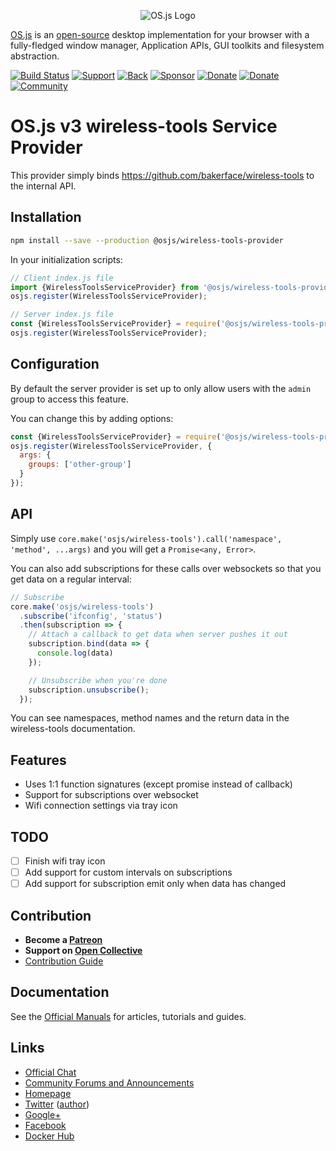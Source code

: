 <p align="center">
  <img alt="OS.js Logo" src="https://raw.githubusercontent.com/os-js/gfx/master/logo-big.png" />
</p>

[OS.js](https://www.os-js.org/) is an [open-source](https://raw.githubusercontent.com/os-js/OS.js/master/LICENSE) desktop implementation for your browser with a fully-fledged window manager, Application APIs, GUI toolkits and filesystem abstraction.

[![Build Status](https://travis-ci.org/os-js/osjs-wireless-tools-provider.svg?branch=master)](https://travis-ci.org/os-js/osjs-wireless-tools-provider)
[![Support](https://img.shields.io/badge/patreon-support-orange.svg)](https://www.patreon.com/user?u=2978551&ty=h&u=2978551)
[![Back](https://opencollective.com/osjs/tiers/backer/badge.svg?label=backer&color=brightgreen)](https://opencollective.com/osjs)
[![Sponsor](https://opencollective.com/osjs/tiers/sponsor/badge.svg?label=sponsor&color=brightgreen)](https://opencollective.com/osjs)
[![Donate](https://img.shields.io/badge/liberapay-donate-yellowgreen.svg)](https://liberapay.com/os-js/)
[![Donate](https://img.shields.io/badge/paypal-donate-yellow.svg)](https://paypal.me/andersevenrud)
[![Community](https://img.shields.io/badge/join-community-green.svg)](https://community.os-js.org/)

# OS.js v3 wireless-tools Service Provider

This provider simply binds https://github.com/bakerface/wireless-tools to the internal API.

## Installation

```bash
npm install --save --production @osjs/wireless-tools-provider
```

In your initialization scripts:

```javascript
// Client index.js file
import {WirelessToolsServiceProvider} from '@osjs/wireless-tools-provider';
osjs.register(WirelessToolsServiceProvider);

// Server index.js file
const {WirelessToolsServiceProvider} = require('@osjs/wireless-tools-provider/src/server.js');
osjs.register(WirelessToolsServiceProvider);
```

## Configuration

By default the server provider is set up to only allow users with the `admin` group to access this feature.

You can change this by adding options:

```javascript
const {WirelessToolsServiceProvider} = require('@osjs/wireless-tools-provider/src/server.js');
osjs.register(WirelessToolsServiceProvider, {
  args: {
    groups: ['other-group']
  }
});
```

## API

Simply use `core.make('osjs/wireless-tools').call('namespace', 'method', ...args)` and you will get a `Promise<any, Error>`.

You can also add subscriptions for these calls over websockets so that you get data on a regular interval:

```javascript
// Subscribe
core.make('osjs/wireless-tools')
  .subscribe('ifconfig', 'status')
  .then(subscription => {
    // Attach a callback to get data when server pushes it out
    subscription.bind(data => {
      console.log(data)
    });

    // Unsubscribe when you're done
    subscription.unsubscribe();
  });
```

You can see namespaces, method names and the return data in the wireless-tools documentation.

## Features

- Uses 1:1 function signatures (except promise instead of callback)
- Support for subscriptions over websocket
- Wifi connection settings via tray icon

## TODO

- [ ] Finish wifi tray icon
- [ ] Add support for custom intervals on subscriptions
- [ ] Add support for subscription emit only when data has changed

## Contribution

* **Become a [Patreon](https://www.patreon.com/user?u=2978551&ty=h&u=2978551)**
* **Support on [Open Collective](https://opencollective.com/osjs)**
* [Contribution Guide](https://github.com/os-js/OS.js/blob/v3/CONTRIBUTING.md)

## Documentation

See the [Official Manuals](https://manual.os-js.org/v3/) for articles, tutorials and guides.

## Links

* [Official Chat](https://gitter.im/os-js/OS.js)
* [Community Forums and Announcements](https://community.os-js.org/)
* [Homepage](https://os-js.org/)
* [Twitter](https://twitter.com/osjsorg) ([author](https://twitter.com/andersevenrud))
* [Google+](https://plus.google.com/b/113399210633478618934/113399210633478618934)
* [Facebook](https://www.facebook.com/os.js.org)
* [Docker Hub](https://hub.docker.com/u/osjs/)
